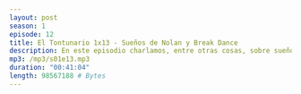 ```yaml
---
layout: post
season: 1
episode: 12
title: El Tontunario 1x13 - Sueños de Nolan y Break Dance
description: En este episodio charlamos, entre otras cosas, sobre sueños extraños y el baile Break Dance.
mp3: /mp3/s01e13.mp3
duration: "00:41:04"
length: 98567188 # Bytes
---
```


